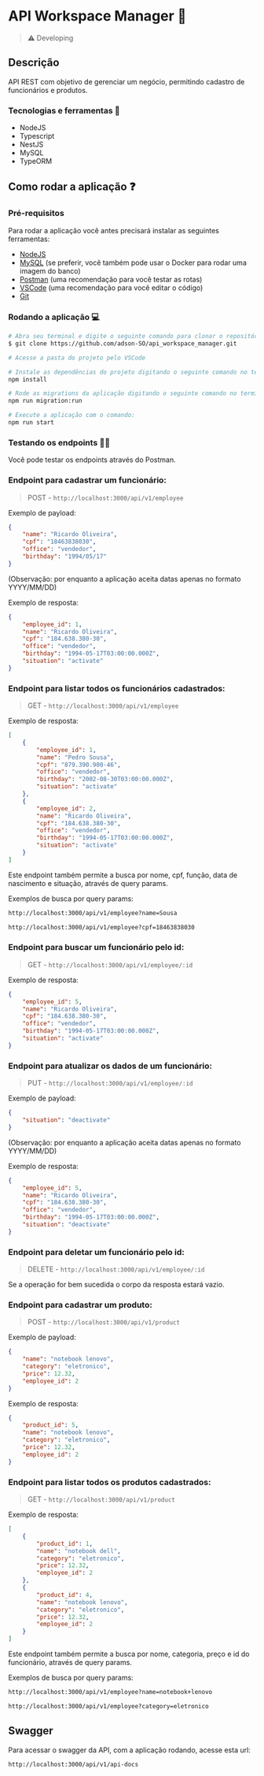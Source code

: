# API Workspace Manager 👔

> ⚠️ Developing

## Descrição

API REST com objetivo de gerenciar um negócio, permitindo cadastro de funcionários e produtos.

### Tecnologias e ferramentas 🧰

- NodeJS
- Typescript
- NestJS
- MySQL
- TypeORM

## Como rodar a aplicação ❓

### Pré-requisitos

Para rodar a aplicação você antes precisará instalar as seguintes ferramentas:

- [NodeJS](https://nodejs.org/en/)
- [MySQL](https://www.mysql.com/downloads/) (se preferir, você também pode usar o Docker para rodar uma imagem do banco)
- [Postman](https://www.postman.com) (uma recomendação para você testar as rotas)
- [VSCode](https://code.visualstudio.com/) (uma recomendação para você editar o código)
- [Git](https://git-scm.com/)

### Rodando a aplicação 💻

```bash
# Abra seu terminal e digite o seguinte comando para clonar o repositório:
$ git clone https://github.com/adson-SO/api_workspace_manager.git

# Acesse a pasta do projeto pelo VSCode

# Instale as dependências do projeto digitando o seguinte comando no terminal:
npm install

# Rode as migrations da aplicação digitando o seguinte comando no terminal:
npm run migration:run

# Execute a aplicação com o comando: 
npm run start
```

### Testando os endpoints 👨‍💻

Você pode testar os endpoints através do Postman.

### Endpoint para cadastrar um funcionário:
> POST - `http://localhost:3000/api/v1/employee`

Exemplo de payload:

```json
{
    "name": "Ricardo Oliveira",
    "cpf": "18463838030",
    "office": "vendedor",
    "birthday": "1994/05/17"
}
```
(Observação: por enquanto a aplicação aceita datas apenas no formato YYYY/MM/DD)

Exemplo de resposta:

```json
{
    "employee_id": 1,
    "name": "Ricardo Oliveira",
    "cpf": "184.638.380-30",
    "office": "vendedor",
    "birthday": "1994-05-17T03:00:00.000Z",
    "situation": "activate"
}
```

### Endpoint para listar todos os funcionários cadastrados:
> GET - `http://localhost:3000/api/v1/employee`

Exemplo de resposta:

```json
[
    {
        "employee_id": 1,
        "name": "Pedro Sousa",
        "cpf": "879.390.900-46",
        "office": "vendedor",
        "birthday": "2002-08-30T03:00:00.000Z",
        "situation": "activate"
    },
    {
        "employee_id": 2,
        "name": "Ricardo Oliveira",
        "cpf": "184.638.380-30",
        "office": "vendedor",
        "birthday": "1994-05-17T03:00:00.000Z",
        "situation": "activate"
    }
]
```

Este endpoint também permite a busca por nome, cpf, função, data de nascimento e situação, através de query params. 

Exemplos de busca por query params:

```bash
http://localhost:3000/api/v1/employee?name=Sousa

http://localhost:3000/api/v1/employee?cpf=18463838030
```

### Endpoint para buscar um funcionário pelo id:
> GET - `http://localhost:3000/api/v1/employee/:id`

Exemplo de resposta:

```json
{
    "employee_id": 5,
    "name": "Ricardo Oliveira",
    "cpf": "184.638.380-30",
    "office": "vendedor",
    "birthday": "1994-05-17T03:00:00.000Z",
    "situation": "activate"
}
```

### Endpoint para atualizar os dados de um funcionário:
> PUT - `http://localhost:3000/api/v1/employee/:id`

Exemplo de payload:

```json
{
    "situation": "deactivate"
}
```
(Observação: por enquanto a aplicação aceita datas apenas no formato YYYY/MM/DD)

Exemplo de resposta:

```json
{
    "employee_id": 5,
    "name": "Ricardo Oliveira",
    "cpf": "184.638.380-30",
    "office": "vendedor",
    "birthday": "1994-05-17T03:00:00.000Z",
    "situation": "deactivate"
}
```

### Endpoint para deletar um funcionário pelo id:
> DELETE - `http://localhost:3000/api/v1/employee/:id`

Se a operação for bem sucedida o corpo da resposta estará vazio.

### Endpoint para cadastrar um produto:
> POST - `http://localhost:3000/api/v1/product`

Exemplo de payload:

```json
{
    "name": "notebook lenovo",
    "category": "eletronico",
    "price": 12.32,
    "employee_id": 2
}
```

Exemplo de resposta:

```json
{
    "product_id": 5,
    "name": "notebook lenovo",
    "category": "eletronico",
    "price": 12.32,
    "employee_id": 2
}
```

### Endpoint para listar todos os produtos cadastrados:
> GET - `http://localhost:3000/api/v1/product`

Exemplo de resposta:

```json
[
    {
        "product_id": 1,
        "name": "notebook dell",
        "category": "eletronico",
        "price": 12.32,
        "employee_id": 2
    },
    {
        "product_id": 4,
        "name": "notebook lenovo",
        "category": "eletronico",
        "price": 12.32,
        "employee_id": 2
    }
]
```

Este endpoint também permite a busca por nome, categoria, preço e id do funcionário, através de query params. 

Exemplos de busca por query params:

```bash
http://localhost:3000/api/v1/employee?name=notebook+lenovo

http://localhost:3000/api/v1/employee?category=eletronico
```

## Swagger

Para acessar o swagger da API, com a aplicação rodando, acesse esta url:
```
http://localhost:3000/api/v1/api-docs
```
